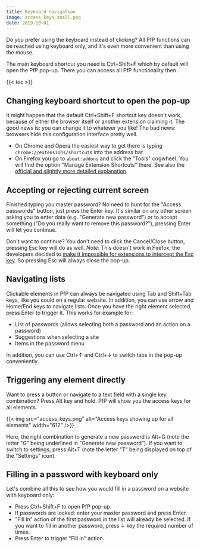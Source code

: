 ```yaml
---
title: Keyboard navigation
image: access_keys_small.png
date: 2019-10-01
---
```


Do you prefer using the keyboard instead of clicking? All PfP functions can be reached using keyboard only, and it's even more convenient than using the mouse.

The main keyboard shortcut you need is Ctrl+Shift+F which by default will open the PfP pop-up. There you can access all PfP functionality then.

{{< toc >}}

## Changing keyboard shortcut to open the pop-up

It might happen that the default Ctrl+Shift+F shortcut key doesn't work, because of either the browser itself or another extension claiming it. The good news is: you can change it to whatever you like! The bad news: browsers hide this configuration interface pretty well.

* On Chrome and Opera the easiest way to get there is typing `chrome://extensions/shortcuts` into the address bar.
* On Firefox you go to `about:addons` and click the "Tools" cogwheel. You will find the option "Manage Extension Shortcuts" there. See also the [official and slightly more detailed explanation](https://support.mozilla.org/en-US/kb/manage-extension-shortcuts-firefox).

## Accepting or rejecting current screen

Finished typing you master password? No need to hunt for the "Access passwords" button, just press the Enter key. It's similar on any other screen asking you to enter data (e.g. "Generate new password") or to accept something ("Do you really want to remove this password?"), pressing Enter will let you continue.

Don't want to continue? You don't need to click the Cancel/Close button, pressing Esc key will do as well. *Note*: This doesn't work in Firefox, the developers decided to [make it impossible for extensions to intercept the Esc key](https://bugzilla.mozilla.org/show_bug.cgi?id=1443758). So pressing Esc will always close the pop-up.

## Navigating lists

Clickable elements in PfP can always be navigated using Tab and Shift+Tab keys, like you could on a regular website. In addition, you can use arrow and Home/End keys to navigate lists. Once you have the right element selected, press Enter to trigger it. This works for example for:

* List of passwords (allows selecting both a password and an action on a password)
* Suggestions when selecting a site
* Items in the password menu

In addition, you can use Ctrl+↑ and Ctrl+↓ to switch tabs in the pop-up conveniently.

## Triggering any element directly

Want to press a button or navigate to a text field with a single key combination? Press Alt key and hold. PfP will show you the access keys for all elements.

{{< img src="access_keys.png" alt="Access keys showing up for all elements" width="612" />}}

Here, the right combination to generate a new password is Alt+G (note the letter "G" being underlined in "Generate new password"). If you want to switch to settings, press Alt+T (note the letter "T" being displayed on top of the "Settings" icon).

## Filling in a password with keyboard only

Let's combine all this to see how you would fill in a password on a website with keyboard only:

* Press Ctrl+Shift+F to open PfP pop-up.
* If passwords are locked: enter your master password and press Enter.
* "Fill in" action of the first password in the list will already be selected. If you want to fill in another password, press ↓ key the required number of times.
* Press Enter to trigger "Fill in" action.
